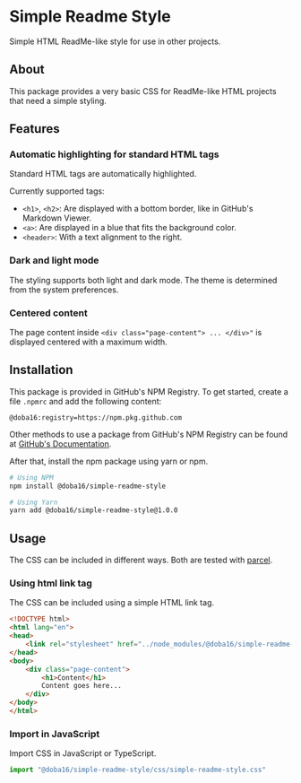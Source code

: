 # Simple Readme Style

Simple HTML ReadMe-like style for use in other projects.

## About

This package provides a very basic CSS for ReadMe-like HTML projects that need a simple styling.

## Features

### Automatic highlighting for standard HTML tags

Standard HTML tags are automatically highlighted.

Currently supported tags:

- `<h1>`, `<h2>`: Are displayed with a bottom border, like in GitHub's Markdown Viewer.
- `<a>`: Are displayed in a blue that fits the background color.
- `<header>`: With a text alignment to the right.

### Dark and light mode

The styling supports both light and dark mode.
The theme is determined from the system preferences.

### Centered content

The page content inside `<div class="page-content"> ... </div>"` is displayed centered with a maximum width.

## Installation

This package is provided in GitHub's NPM Registry. To get started, create a file `.npmrc` and add the following content:

```
@doba16:registry=https://npm.pkg.github.com
```

Other methods to use a package from GitHub's NPM Registry can be found at [GitHub's Documentation](https://docs.github.com/en/packages/working-with-a-github-packages-registry/working-with-the-npm-registry).

After that, install the npm package using yarn or npm.

```bash
# Using NPM
npm install @doba16/simple-readme-style

# Using Yarn
yarn add @doba16/simple-readme-style@1.0.0
```

## Usage

The CSS can be included in different ways. Both are tested with [parcel](https://parceljs.org/).

### Using html link tag

The CSS can be included using a simple HTML link tag.

```html
<!DOCTYPE html>
<html lang="en">
<head>
    <link rel="stylesheet" href="../node_modules/@doba16/simple-readme-style/css/simple-readme-style.css">
</head>
<body>
    <div class="page-content">
        <h1>Content</h1>
        Content goes here...
    </div>
</body>
</html>
```

### Import in JavaScript

Import CSS in JavaScript or TypeScript.

```js
import "@doba16/simple-readme-style/css/simple-readme-style.css"
```
